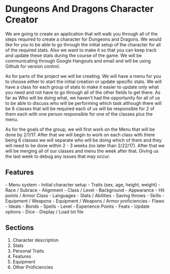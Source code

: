 <h1>Dungeons And Dragons Character Creator</h1>

We are going to create an application that will walk you through all of the steps required to create a character for Dungeons and Dragons.﻿﻿﻿﻿﻿﻿﻿﻿﻿﻿﻿ We would like for you to be able to go through the initial setup of the character for all of the required stats. Also we want to make it so that you can keep track and update these stats during the course of the game. We will be communicating through Google Hangouts and email and will be using Github for version control.

As for parts of the project we will be creating. We will have a menu for you to choose either to start the initial creation or update specific stats. We will have a class for each group of stats to make it easier to update only what you need and not have to go through all of the other fields to get there. As far as Who will be doing what, we haven't had the opportunity for all of us to be able to discuss who will be performing which task although there will be 6 classes that will be required each of us will be responsible for 2 of them each with one person responsible for one of the classes plus the menu.

As for the goals of the group, we will first work on the Menu that will be done by 2/1/17. After that we will begin to work on each class with there being 6 classes we will separate who will be doing which of them and they will need to be done within 2 - 3 weeks (no later than 2/22/17).  After that we will be merging all of our classes and menu the week after that. Giving us the last week to debug any issues that may occur.

<h2>Features</h2>
- Menu system
- Initial character setup
- Traits (sex, age, height, weight)
- Race / Subrace
- Alignment
- Class / Level
- Background
- Appearance 
- Hit points / Armor Class 
- Languages
- Stats / Abilities
- Saving throws
- Skills
- Equipment / Weapons
- Equipment / Weapons / Armor proficiencies 
- Flaws
- Ideals 
- Bonds
- Spells
- Level
- Experience Points
- Feats
- Update options
- Dice
- Display / Load txt file

<h2>Sections</h2>
<ol>
 <li>Character description</li>
 <li>Stats</li>
 <li>Personal Traits</li>
 <li>Features</li>
 <li>Equipment</li>
 <li>Other Proficiencies</li>
</ol>
